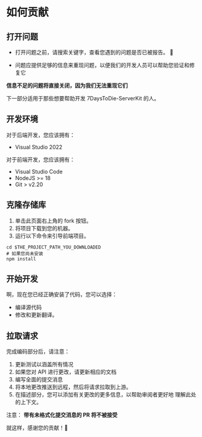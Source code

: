 # 如何贡献

## 打开问题
- 打开问题之前，请搜索关键字，查看您遇到的问题是否已被报告。 :pray:

- 问题应提供足够的信息来重现问题，以便我们的开发人员可以帮助您验证和修复它

**信息不足的问题将直接关闭，因为我们无法重现它们**

下一部分适用于那些想要帮助开发 7DaysToDie-ServerKit 的人。

## 开发环境
对于后端开发，您应该拥有：
- Visual Studio 2022

对于前端开发，您应该拥有：
- Visual Studio Code
- NodeJS >= 18
- Git > v2.20

## 克隆存储库
1. 单击此页面右上角的 fork 按钮。
2. 将项目下载到您的机器。
3. 运行以下命令来引导前端项目。

```shell
cd $THE_PROJECT_PATH_YOU_DOWNLOADED
# 如果您尚未安装
npm install
```

## 开始开发
啊，现在您已经正确安装了代码，您可以选择：

- 编译源代码
- 修改和更新翻译。

## 拉取请求
完成编码部分后，请注意：

1. 更新测试以涵盖所有情况
2. 如果您对 API 进行更改，请更新相应的文档
3. 编写全面的提交消息
4. 将本地更改推送到远程，然后将请求拉取到上游。
5. 在描述部分，您可以添加有关更改的更多信息，以帮助审阅者更好地
理解此处的上下文。

注意：
**带有未格式化提交消息的 PR 将不被接受**

就这样，感谢您的贡献！🤩

